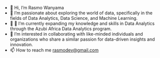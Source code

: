 - 👋 Hi, I’m Rasmo Wanyama
- 👀 I’m passionate about exploring the world of data, specifically in the fields of Data Analytics, Data Science, and Machine Learning.
- 🌱 🌱 I’m currently expanding my knowledge and skills in Data Analytics through the Azubi Africa Data Analytics program.
- 💞️ I’m interested in collaborating with like-minded individuals and organizations who share a similar passion for data-driven insights and innovation.
- 📫 How to reach me rasmodev@gmail.com
